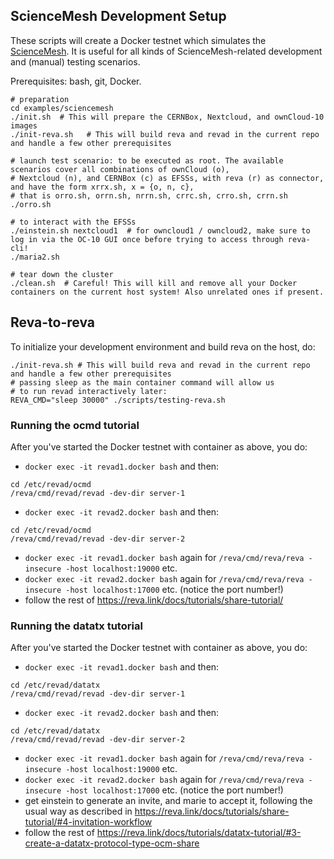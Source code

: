## ScienceMesh Development Setup

These scripts will create a Docker testnet which simulates the [ScienceMesh](https://sciencemesh.io).
It is useful for all kinds of ScienceMesh-related development and (manual) testing scenarios.

Prerequisites: bash, git, Docker.

```
# preparation
cd examples/sciencemesh
./init.sh  # This will prepare the CERNBox, Nextcloud, and ownCloud-10 images
./init-reva.sh   # This will build reva and revad in the current repo and handle a few other prerequisites

# launch test scenario: to be executed as root. The available scenarios cover all combinations of ownCloud (o),
# Nextcloud (n), and CERNBox (c) as EFSSs, with reva (r) as connector, and have the form xrrx.sh, x = {o, n, c},
# that is orro.sh, orrn.sh, nrrn.sh, crrc.sh, crro.sh, crrn.sh
./orro.sh 

# to interact with the EFSSs
./einstein.sh nextcloud1  # for owncloud1 / owncloud2, make sure to log in via the OC-10 GUI once before trying to access through reva-cli!
./maria2.sh

# tear down the cluster
./clean.sh  # Careful! This will kill and remove all your Docker containers on the current host system! Also unrelated ones if present.
```

## Reva-to-reva

To initialize your development environment and build reva on the host, do:
```
./init-reva.sh # This will build reva and revad in the current repo and handle a few other prerequisites
# passing sleep as the main container command will allow us
# to run revad interactively later:
REVA_CMD="sleep 30000" ./scripts/testing-reva.sh
```

### Running the ocmd tutorial
After you've started the Docker testnet with container as above, you do:
* `docker exec -it revad1.docker bash` and then:
```
cd /etc/revad/ocmd
/reva/cmd/revad/revad -dev-dir server-1
```
* `docker exec -it revad2.docker bash` and then:
```
cd /etc/revad/ocmd
/reva/cmd/revad/revad -dev-dir server-2
```
* `docker exec -it revad1.docker bash` again for `/reva/cmd/reva/reva -insecure -host localhost:19000` etc.
* `docker exec -it revad2.docker bash` again for `/reva/cmd/reva/reva -insecure -host localhost:17000` etc. (notice the port number!)
* follow the rest of https://reva.link/docs/tutorials/share-tutorial/

### Running the datatx tutorial
After you've started the Docker testnet with container as above, you do:
* `docker exec -it revad1.docker bash` and then:
```
cd /etc/revad/datatx
/reva/cmd/revad/revad -dev-dir server-1
```
* `docker exec -it revad2.docker bash` and then:
```
cd /etc/revad/datatx
/reva/cmd/revad/revad -dev-dir server-2
```
* `docker exec -it revad1.docker bash` again for `/reva/cmd/reva/reva -insecure -host localhost:19000` etc.
* `docker exec -it revad2.docker bash` again for `/reva/cmd/reva/reva -insecure -host localhost:17000` etc. (notice the port number!)
* get einstein to generate an invite, and marie to accept it, following the usual way as described in https://reva.link/docs/tutorials/share-tutorial/#4-invitation-workflow
* follow the rest of https://reva.link/docs/tutorials/datatx-tutorial/#3-create-a-datatx-protocol-type-ocm-share
